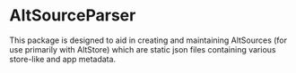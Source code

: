 # AltSourceParser

This package is designed to aid in creating and maintaining AltSources (for use primarily with AltStore) which are static json files containing various store-like and app metadata.
